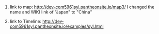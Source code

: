 1. link to map: http://dev-com5961syl.pantheonsite.io/map3/
I changed the name and WIKI link of "Japan" to "China"

2. link to Timeline:
http://dev-com5961syl.pantheonsite.io/examples/syl.html